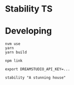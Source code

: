 # Stability TS

# Developing
```
nvm use
yarn
yarn build

npm link

export DREAMSTUDIO_API_KEY=...

stability "A stunning house"
```